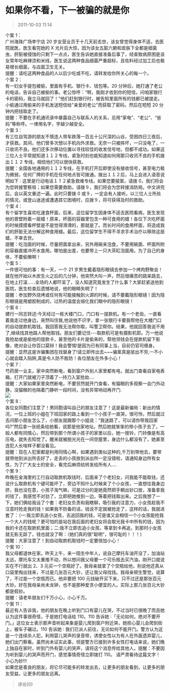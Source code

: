 # 如果你不看，下一被骗的就是你

> 2011-10-03 11:14

个案 1：  
广州海珠广场李宁店 20 岁女营业员于十几天前去世，该女曾觉得身体不适，去医院就医，医生看完她的 X 光片后大惊，因为该女五脏六腑和皮肤下全都是细菌虫，肝脏被侵蚀的只剩下一点点，医生告诉她直接准备后事了，经查致病原困是该女常年吃麻辣烫和米线，医生说这两种食品细菌严重超标，且佐料经过加工后也极易增长细菌，与店面卫生无关。  
提醒：请吃这两种食品的人以后少吃或不吃，请转发给你所关心的每一个。  
个案 2：  
有一妇女手提包被偷，里面有手机、银行卡、钱包等。20 分钟后，她打通了老公的电话，告诉自己被偷的事。老公惊呼：“啊，我刚才收到你的短信，问咱家银行卡的密码，我立马就回了！”他们赶到银行时，被告知里面所有的钱都已被提走。小偷通过用偷来的手机发送短信给"亲爱的老公"而获取了密码，然后在短短 20 分钟内把钱取走了。  
提醒：不要在手机通讯录中暴露自己与联系人的关系，忌用“家电”、“老公”、“爸妈”等称呼。一律用名字，字越少越安全。  
个案 3：  
有三位自驾游的朋友不慎连人带车跌落一百五十公尺深的山谷，受困四日三夜后，才获救。其间，他们曾多次想以手机向外求救。无奈一只被摔坏，一只没电了，一只收讯不良。他们还多次移动位置以寻找较佳的收发信号地，但都不成功。如果这三位人士平常就知道１１２专线，紧急时刻也能知道如何用那只收讯不良的手机拨出１１ 2 专线，相信他们可以很快获救。  
提醒：全国各地通用的１１２专线，在手机打开后即使没有接收信号，甚至电力极为微弱，任何厂牌的手机在任何地点皆可拨通。拨出１１２后，马上会进入语音说明如下 ∶ 这里是行动电话１ 1 ２紧急救难专线，如果您要报案，请拨 0，我们将会为您转接警察局；如果您需要救助，请拨９，我们将会为您转接消防局。中文讲完后，会以英文重述一遍。此时只要拨 0 或９，一定会有人接听。以三位人士所处的情况，或登山迷途或遭遇其它困境时，应拨９，将可获得及时的救助。  
个案 4：  
有个留学生喜欢吃速食杯面，后来，这位留学生因身体不适去医院看病，医生发现他的胃壁附着一层蜡！原来，杯面的容器里包含一种可食用的蜡！各位下次吃杯面的时候摸摸看杯壁是不是觉得滑滑的，那就是了。而长时间的食用杯面，将造成我们的肝脏无法分解这种食用蜡。最后，这位留学生不得不寻求手术治疗以移除这层蜡，不幸去世。  
提醒：吃泡面的时候，尽量把面拿出来，另外用碗来泡食，不要用碗面、杯面所附的容器直接冲开水食用。哪怕是出差，也要带上一只大茶缸泡面用。为了自己的身体，不要偷懒啊！  
个案 5：  
一件很可怕的事：有一天，一个 21 岁男生戴着隐形眼镜去参加一个烤肉野聚会！就在他开始以木炭生火之后的几分钟，他突然大叫一声，然后很痛苦的跳来跳去，在地上打滚……全场的人都吓呆了，没人知道究竟发生了什么事？大家赶紧送他到医院，医生检查后遗憾地说，他的眼睛失明了！  
提醒：参加野外烧烤或任何有可能接触到火源的时候，请不要戴隐形眼镜！因为隐形眼镜是用塑胶制成的，过热的温度会熔化我们眼中的隐形眼镜！  
个案 6：  
建行一同志转述:今天经过一栋大楼门口，门口有一提款机。有一个老伯，一直看着我走过他身边，突然叫住我,他说他不识字，拿一张银行卡要我帮他在大楼门口的自动提款机取钱。我回答我无法帮你取，叫警卫帮你。结果，他就回答我说不用了,继续找其他路人帮他取钱。朋友们要记住---取款机可是有摄影机耶。万一他说我抢劫或是偷他的提款卡，甚至他的卡片是偷来的，帮他领钱会在提款机留下影像，绝对会让你百口莫辩！我会警惕!是因为已有同事上当，目前仍官司缠身。  
提醒：显然这是诈骗集团在找替身了!请立即传出去~~~骗案真是层出不穷,一不小心就会踏入陷阱,真是令人防不胜防！各位朋友在外多小心！  
个案 7：  
芍药居一业主，家中突然断电，看到窗户外别人家里都有电，就出门查看自家电表箱，打开门就被刀子顶着了--持刀入室抢劫....  
提醒：大家如果家里突然断电，不要贸然就开门查看，有猫眼的多观察一会门外动静，没猫眼的也隔着门静听一段时间，没有异常响动再开门.  
[![](https://pan.4a1801.life/d/Onedrive-4A1801/%E4%B8%AA%E4%BA%BA%E5%BB%BA%E7%AB%99/public/Qzone_wyf/Blogs/images/6ED014A1.gif)](https://pan.4a1801.life/d/Onedrive-4A1801/%E4%B8%AA%E4%BA%BA%E5%BB%BA%E7%AB%99/public/Qzone_wyf/Blogs/images/6ED014A1.gif)  
个案 8：  
各位女同胞们注意了！男同胞请叫自己的朋友注意了！这是最新骗局：新出的情况，一位上班的小姐在下班回家的路上看到一个小孩子一直哭，很可怜，然后就过去问那小朋友怎么了，小朋友就跟那个小姐说：“我迷路了，可以请你带我回家吗?”然后拿一张纸条给她看，说那是他家地址。然后她就笨笨的带小孩子去了，一般人都有同情心，然后带到那个所谓小孩子的家里以后，她一按铃，门铃像是有高压电，就失去知觉了。醒来就被脱光光在一间空屋里，身边什么都没有了，她甚至连犯人长啥样子都没看见。  
提醒：现在人犯案都是利用同情心啊，如果遇到类似这种的,千万别带他去，要带就带他到派出所去好了，走丢的小孩放到派出所一定没错啦，请通知身边所有女性，为了广大女士的安全，看完后麻烦给转发给所有人....  
个案 9：  
昨晚在金海里的工行自动取款机取钱时，后面来了个老妇女，问我能不能取钱，还说什么取款机有个键可能坏了，旁边不知什么时候来了个小女孩，一直想往我身边挤，我也没在意，小孩子淘气嘛，可是过分的是她竟然把手朝出钞口放，准备拿我的钱了，我感觉不对劲了，立即把她推到一边，等着把钱取出来。之后我想了一下，她们俩给我设了个套：老妇女负责和我瞎聊，吸引我的注意力，小女孩趁我不注意时抢走我的钱！如果我不防备的话，钱说不定就被抢走了，这样的话，我就进套了：（一:我立即去追小女孩，去追回我的钱，可是谁又会相信一个小女孩能抢我一个大人的钱呢？更可怕的是站在我后面的老妇女将会取光我卡中所有的钱，因为我的卡还在取款机里面；二:我不立即去追小女孩，等拿到卡再追，到那时小女孩就无影无踪了，钱也就没了啊：（她们真的很"聪明"，很可耻的！！！)  
提醒：大家注意了！到自动取款机取钱时一定要倍加小心！  
个案 10：  
我父母都退休在家。昨天上午，来一陌生中年人，说自己摩托车油开没了，加油站太远，摩托车又太重推不动，所以想问我父母要一个可乐瓶去买汽油，刚开口就说实在不行就出 2、3 元买一个空瓶好了。我母亲就拿了个空瓶给他，别说他还真从口袋里掏出钱来，不过是几张百元大钞，还让我父母找钱。我母亲顿生警觉，说算了，不过是一个空瓶而已。他非要把 100 元钱破开买下来，只不过还是那张百元大钞。好在我母亲尚未龙钟，也不是那种爱贪小便宜的人。实际上那几张百元大钞都是假钞。  
提醒：请老年朋友们千万小心，小心千万。  
个案 11：  
最近有人告诉我，他的朋友在晚上听到门口有婴儿在哭，不过当时已很晚了而且她认为这件事很奇怪，于是她打电话给 110。110 告诉她 ∶「无论如何，绝对不要开门。」这位女士表示那声音听起来象是婴儿爬到窗户附近哭，她担心婴儿会爬到街上，被车子碾过。110 告诉她 ∶ 我们已派人前往，无论如何不能开门。警方认为这是一个连续杀人犯，利用婴儿哭声的录音带，诱使女性以为有人在外面遗弃婴儿，她们出门察看。虽然尚未证实此事，但是警方已接到许多女性打电话来说，她们晚上独自在家时，听到门外有婴儿的哭声，请将这个消息传给其他人。提醒：不要因为听到婴儿的哭声而开门，感觉事情奇怪立即拨打 110。 请严肃看待这篇文字！小心为妙!!!  
如果您是善良的朋友，将它尽可能多的转发出去，让更多的朋友看到，让更多的朋友受益，让更多的朋友远离。

> 评论(0)
